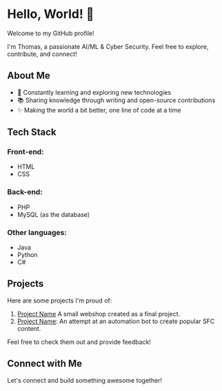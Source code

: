 # Hello, World! 👋

Welcome to my GitHub profile!

I'm Thomas, a passionate AI/ML & Cyber Security. Feel free to explore, contribute, and connect!

## About Me
- 🌱 Constantly learning and exploring new technologies
- 📚 Sharing knowledge through writing and open-source contributions
- ✨ Making the world a bit better, one line of code at a time

## Tech Stack

### Front-end:
- HTML
- CSS

### Back-end:
- PHP
- MySQL (as the database)

### Other languages:
- Java
- Python
- C#


## Projects

Here are some projects I'm proud of:

1. [Project Name]([Link](https://github.com/Totmaat/lumi-supplements)) A small webshop created as a final project.
2. [Project Name]([Link](https://github.com/Totmaat/quote-machine)): An attempt at an automation bot to create popular SFC content.


Feel free to check them out and provide feedback!

## Connect with Me


Let's connect and build something awesome together!
